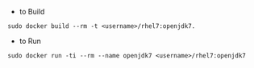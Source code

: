 * to Build

`sudo docker build --rm -t <username>/rhel7:openjdk7.`
 
* to Run

`sudo docker run -ti --rm --name openjdk7 <username>/rhel7:openjdk7`

